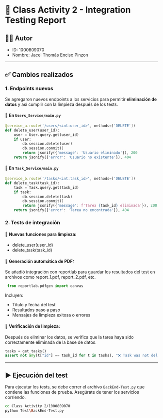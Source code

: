 ﻿# 🧪 Class Activity 2 - Integration Testing Report

## 👨‍💻 Autor
- ID: 1000809070
- Nombre: Jacel Thomás Enciso Pinzon
---

## ✅ Cambios realizados

### 1. Endpoints nuevos

Se agregaron nuevos endpoints a los servicios para permitir **eliminación de datos** y así cumplir con la limpieza después de los tests.

#### 🔹 En `Users_Service/main.py`

```python
@service_a.route('/users/<int:user_id>', methods=['DELETE'])
def delete_user(user_id):
    user = User.query.get(user_id)
    if user:
        db.session.delete(user)
        db.session.commit()
        return jsonify({'message': 'Usuario eliminado'}), 200
    return jsonify({'error': 'Usuario no existente'}), 404

```
#### 🔹 En `Task_Service/main.py`

```python
@service_b.route('/tasks/<int:task_id>', methods=['DELETE'])
def delete_task(task_id):
    task = Task.query.get(task_id)
    if task:
        db.session.delete(task)
        db.session.commit()
        return jsonify({'message': f'Tarea {task_id} eliminada'}), 200
    return jsonify({'error': 'Tarea no encontrada'}), 404
```

### 2. Tests de integración

#### 🧪 Nuevas funciones para limpieza:
* delete_user(user_id)
* delete_task(task_id)

#### 📄 Generación automática de PDF:
Se añadió integración con reportlab para guardar los resultados del test en archivos como report_1.pdf, report_2.pdf, etc.

```python
 from reportlab.pdfgen import canvas
```
Incluyen:

* Título y fecha del test
* Resultados paso a paso
* Mensajes de limpieza exitosa o errores

#### 🧹 Verificación de limpieza:
Después de eliminar los datos, se verifica que la tarea haya sido correctamente eliminada de la base de datos.
```python
tasks = get_tasks()
assert not any(t["id"] == task_id for t in tasks), "❌ Task was not deleted"
```

---
## ▶️ Ejecución del test
Para ejecutar los tests, se debe correr el archivo `BackEnd-Test.py` que contiene las funciones de prueba.
Asegúrate de tener los servicios corriendo.
```bash
cd Class_Activity_2/1000809070
python Test\BackEnd-Test.py
```